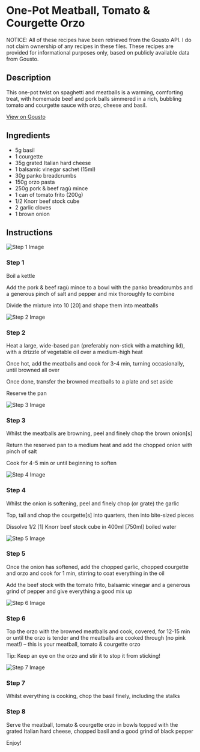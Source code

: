 # One-Pot Meatball, Tomato & Courgette Orzo

NOTICE: All of these recipes have been retrieved from the Gousto API. I do not claim ownership of any recipes in these files. These recipes are provided for informational purposes only, based on publicly available data from Gousto.

## Description

This one-pot twist on spaghetti and meatballs is a warming, comforting treat, with homemade beef and pork balls simmered in a rich, bubbling tomato and courgette sauce with orzo, cheese and basil.

[View on Gousto](https://www.gousto.co.uk/recipes/cookbook/one-pot-meatball-tomato-courgette-orzo)

## Ingredients

- 5g basil
- 1 courgette
- 35g grated Italian hard cheese
- 1 balsamic vinegar sachet (15ml)
- 30g panko breadcrumbs
- 150g orzo pasta
- 250g pork & beef ragù mince
- 1 can of tomato frito (200g)
- 1/2 Knorr beef stock cube
- 2 garlic cloves
- 1 brown onion

## Instructions

![Step 1 Image](https://production-media.gousto.co.uk/cms/recipe-step-image/RC2462Step-1-x200.jpg)

### Step 1

Boil a kettle

Add the pork & beef ragù mince to a bowl with the panko breadcrumbs and a generous pinch of salt and pepper and mix thoroughly to combine

Divide the mixture into 10 <span class="text-danger">[20]</span> and shape them into meatballs

![Step 2 Image](https://production-media.gousto.co.uk/cms/recipe-step-image/RC2462Step-2-x200.jpg)

### Step 2

Heat a large, wide-based pan (preferably non-stick with a matching lid), with a drizzle of vegetable oil over a medium-high heat

Once hot, add the meatballs and cook for 3-4 min, turning occasionally, until browned all over

Once done, transfer the browned meatballs to a plate and set aside

Reserve the pan

![Step 3 Image](https://production-media.gousto.co.uk/cms/recipe-step-image/RC2462Step-3-x200.jpg)

### Step 3

Whilst the meatballs are browning, peel and finely chop the brown onion<span class="text-danger">[s]</span>

Return the reserved pan to a medium heat and add the chopped onion with pinch of salt

Cook for 4-5 min or until beginning to soften

![Step 4 Image](https://production-media.gousto.co.uk/cms/recipe-step-image/RC2462Step-4-x200.jpg)

### Step 4

Whilst the onion is softening, peel and finely chop (or grate) the garlic

Top, tail and chop the courgette<span class="text-danger">[s]</span> into quarters, then into bite-sized pieces

Dissolve 1/2 <span class="text-danger">[1]</span> Knorr beef stock cube in 400ml<span class="text-danger"> [750ml]</span> boiled water

![Step 5 Image](https://production-media.gousto.co.uk/cms/recipe-step-image/RC2462Step-5-x200.jpg)

### Step 5

Once the onion has softened, add the chopped garlic, chopped courgette and orzo and cook for 1 min, stirring to coat everything in the oil

Add the beef stock with the tomato frito, balsamic vinegar and a generous grind of pepper and give everything a good mix up

![Step 6 Image](https://production-media.gousto.co.uk/cms/recipe-step-image/RC2462Step-6-x200.jpg)

### Step 6

Top the orzo with the browned meatballs and cook, covered, for 12-15 min or until the orzo is tender and the meatballs are cooked through (no pink meat!) – this is your meatball, tomato & courgette orzo

Tip: Keep an eye on the orzo and stir it to stop it from sticking!

![Step 7 Image](https://production-media.gousto.co.uk/cms/recipe-step-image/RC2462Step-7-x200.jpg)

### Step 7

Whilst everything is cooking, chop the basil finely, including the stalks

### Step 8

Serve the meatball, tomato & courgette orzo in bowls topped with the grated Italian hard cheese, chopped basil and a good grind of black pepper

Enjoy!


